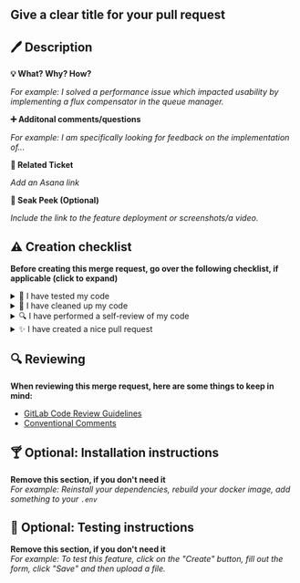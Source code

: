 ## Give a clear title for your pull request


##  🖊️ Description
**💡 What? Why? How?**

*For example: I solved a performance issue which impacted usability by implementing a flux compensator in the queue manager.*

**➕ Additonal comments/questions**

*For example: I am specifically looking for feedback on the implementation of...*

**📎 Related Ticket**

*Add an Asana link*

**👀 Seak Peek (Optional)**

*Include the link to the feature deployment or screenshots/a video.*


## ⚠️ Creation checklist

**Before creating this merge request, go over the following checklist, if applicable (click to expand)**

<details><summary>💪 I have tested my code</summary>
  
  - [ ] A new E2e playwright test covers this feature / A new test that reproduces the bug passes now.
  - [ ] The feature deployment works.
  - [ ] I have manually tested this feature
    - [ ] on mobile
    - [ ] by using keyboard-only navigation
    - [ ] with a screen reader (VoiceOver is fine)
    - [ ] in Chrome
    - [ ] in Firefox
    - [ ] in Safari
</details>

<details><summary>🧼 I have cleaned up my code</summary>
  
- [ ] I have removed dependencies that were just for testing.
- [ ] I have removed debug logging.
- [ ] My code does not generate new warnings.
- [ ] My code does not depend on new vulnerable packages.
- [ ] The commit messages are precise and make sense (rebase the PR with `--interactive` if applicable, keeping commits in sensible chunks if possible).
</details>

<details><summary>🔍 I have performed a self-review of my code</summary>
  
- [ ] My code is self-documenting or has links to necessary documentation.
- [ ] New function and variables names can be understood by new developers with basic project knowledge.
- [ ] The feature fits the design.
</details> 

<details><summary>✨ I have created a nice pull request</summary>
  
- [ ] It follows the template, has a clear description and testing instructions if needed.
- [ ] It references applicable Asana tickets.
- [ ] It targets the right branch.
- [ ] The documentation in this repository and the [tech manual](https://manual.i.wheelmap.tech/) is up-to-date.
</details> 

  

## 🔍 Reviewing

**When reviewing this merge request, here are some things to keep in mind:**

- [GitLab Code Review Guidelines](https://docs.gitlab.com/ee/development/code_review.html#reviewing-a-merge-request)
- [Conventional Comments](https://conventionalcomments.org/#format)


## 🍸 Optional: Installation instructions

**Remove this section, if you don't need it**  
_For example: Reinstall your dependencies, rebuild your docker image, add something to your `.env`_


## 🔬 Optional: Testing instructions

**Remove this section, if you don't need it**  
_For example: To test this feature, click on the "Create" button, fill out the form, click "Save" and then upload a file._








